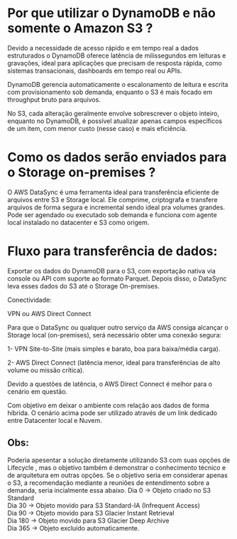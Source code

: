 # Por que utilizar o DynamoDB e não somente o Amazon S3 ?
Devido a necessidade de acesso rápido e em tempo real a dados estruturados o DynamoDB oferece latência de milissegundos em leituras e gravações, ideal para aplicações que precisam de resposta rápida, como sistemas transacionais, dashboards em tempo real ou APIs.

DynamoDB gerencia automaticamente o escalonamento de leitura e escrita com provisionamento sob demanda, enquanto o S3 é mais focado em throughput bruto para arquivos.

No S3, cada alteração geralmente envolve sobrescrever o objeto inteiro, enquanto no DynamoDB, é possível atualizar apenas campos específicos de um item, com menor custo (nesse caso) e mais eficiência.  

# Como os dados serão enviados para o Storage on-premises ?
O AWS DataSync é uma ferramenta ideal para transferência eficiente de arquivos entre S3 e Storage local. Ele comprime, criptografa e transfere arquivos de forma segura e incremental sendo ideal pra volumes grandes.
Pode ser agendado ou executado sob demanda e funciona com agente local instalado no datacenter e S3 como origem.


# Fluxo para transferência de dados:
Exportar os dados do DynamoDB para o S3, com exportação nativa via console ou API com suporte ao formato Parquet. Depois disso, o DataSync leva esses dados do S3 até o Storage On-premises.


Conectividade: 

VPN ou AWS Direct Connect

Para que o DataSync ou qualquer outro serviço da AWS consiga alcançar o Storage local (on-premises), será necessário obter uma conexão segura:

1-	VPN Site-to-Site (mais simples e barato, boa para baixa/média carga).

2-	AWS Direct Connect (latência menor, ideal para transferências de alto volume ou missão crítica).

Devido a questões de latência, o AWS Direct Connect é melhor para o cenário em questão.


Com objetivo em deixar o ambiente com relação aos dados de forma híbrida. O cenário acima pode ser utilizado através de um link dedicado entre Datacenter local e Nuvem.


## Obs:
Poderia apesentar a solução diretamente utilizando S3 com suas opções de Lifecycle , mas o objetivo também é demonstrar o conhecimento técnico e de arquitetura em outras opções.
Se o objetivo seria em considerar apenas o S3, a recomendação mediante a reuniões de entendimento sobre a demanda, seria incialmente essa abaixo.
Dia 0   → Objeto criado no S3 Standard  
Dia 30  → Objeto movido para S3 Standard-IA (Infrequent Access)  
Dia 90  → Objeto movido para S3 Glacier Instant Retrieval  
Dia 180 → Objeto movido para S3 Glacier Deep Archive  
Dia 365 → Objeto excluído automaticamente.

